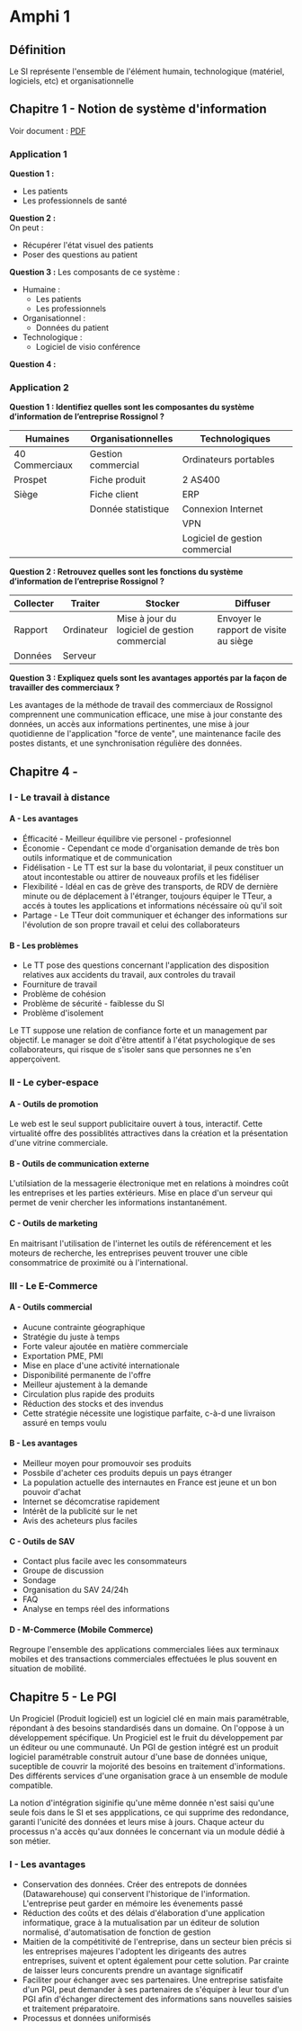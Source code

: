 # Amphi 1

## Définition

Le SI représente l'ensemble de l'élément humain, technologique
(matériel, logiciels, etc) et organisationnelle

## Chapitre 1 - Notion de système d'information

Voir document :
[PDF](CHAPITRE_1_NOTION_DE_SI_APPLICATIONS.pdf)

### Application 1

**Question 1 :**

* Les patients
* Les professionnels de santé

**Question 2 :**  
On peut :

* Récupérer l'état visuel des patients
* Poser des questions au patient

**Question 3 :**
Les composants de ce système :

* Humaine :
    * Les patients
    * Les professionnels
* Organisationnel :
    * Données du patient
* Technologique :
    * Logiciel de visio conférence

**Question 4 :**

### Application 2

**Question 1 :  Identifiez quelles sont les composantes du système d’information de l’entreprise Rossignol ?**

| Humaines       | Organisationnelles | Technologiques                 |
|----------------|--------------------|--------------------------------|
| 40 Commerciaux | Gestion commercial | Ordinateurs portables          |
| Prospet        | Fiche produit      | 2 AS400                        |
| Siège          | Fiche client       | ERP                            |
|                | Donnée statistique | Connexion Internet             |
|                |                    | VPN                            |
|                |                    | Logiciel de gestion commercial |

**Question 2 : Retrouvez quelles sont les fonctions du système d’information de l’entreprise Rossignol ?**

| Collecter | Traiter    | Stocker                                       | Diffuser                              |
|-----------|------------|-----------------------------------------------|---------------------------------------|
| Rapport   | Ordinateur | Mise à jour du logiciel de gestion commercial | Envoyer le rapport de visite au siège |
| Données   | Serveur    |                                               |                                       |

**Question 3 : Expliquez quels sont les avantages apportés par la façon de travailler des commerciaux ?**

Les avantages de la méthode de travail des commerciaux de Rossignol comprennent une communication efficace, une mise à
jour constante des données, un accès aux informations pertinentes, une mise à jour quotidienne de l'application
"force de vente", une maintenance facile des postes distants, et une synchronisation régulière des données.

## Chapitre 4 - 

### I - Le travail à distance

#### A - Les avantages

* Éfficacité - Meilleur équilibre vie personel - profesionnel
* Économie - Cependant ce mode d'organisation demande de très bon outils informatique et de communication
* Fidélisation - Le TT est sur la base du volontariat, il peux constituer un atout incontestable ou attirer de nouveaux profils et les fidéliser
* Flexibilité - Idéal en cas de grève des transports, de RDV de dernière minute ou de déplacement à l'étranger, toujours équiper le TTeur, a accés à toutes les 
applications et informations nécéssaire où qu'il soit
* Partage - Le TTeur doit communiquer et échanger des informations sur l'évolution de son propre travail et celui des collaborateurs

#### B - Les problèmes

* Le TT pose des questions concernant l'application des disposition relatives aux accidents du travail, aux controles du travail
* Fourniture de travail
* Problème de cohésion
* Problème de sécurité - faiblesse du SI
* Problème d'isolement

Le TT suppose une relation de confiance forte et un management par objectif. Le manager se doit d'être attentif à l'état psychologique de ses collaborateurs, qui 
risque de s'isoler sans que personnes ne s'en apperçoivent.

### II - Le cyber-espace

#### A - Outils de promotion

Le web est le seul support publicitaire ouvert à tous, interactif. Cette virtualité offre des possiblités attractives dans la création et la présentation d'une 
vitrine commerciale. 

#### B - Outils de communication externe

L'utilsiation de la messagerie électronique met en relations à moindres coût les entreprises et les parties extérieurs. Mise en place d'un serveur qui permet de 
venir chercher les informations instantanément.

#### C - Outils de marketing

En maitrisant l'utilisation de l'internet les outils de référencement et les moteurs de recherche, les entreprises peuvent trouver une cible consommatrice de 
proximité ou à l'international.


### III - Le E-Commerce

#### A - Outils commercial

* Aucune contrainte géographique
* Stratégie du juste à temps
* Forte valeur ajoutée en matière commerciale
* Exportation PME, PMI
* Mise en place d'une activité internationale
* Disponibilité permanente de l'offre
* Meilleur ajustement à la demande
* Circulation plus rapide des produits
* Réduction des stocks et des invendus
* Cette stratégie nécessite une logistique parfaite, c-à-d une livraison assuré en temps voulu

#### B - Les avantages

* Meilleur moyen pour promouvoir ses produits
* Possbile d'acheter ces produits depuis un pays étranger
* La population actuelle des internautes en France est jeune et un bon pouvoir d'achat
* Internet se décomcratise rapidement
* Intérêt de la publicité sur le net
* Avis des acheteurs plus faciles

#### C - Outils de SAV

* Contact plus facile avec les consommateurs
* Groupe de discussion
* Sondage
* Organisation du SAV 24/24h
* FAQ
* Analyse en temps réel des informations

#### D - M-Commerce (Mobile Commerce)

Regroupe l'ensemble des applications commerciales liées aux terminaux mobiles et des transactions commerciales effectuées le plus souvent en situation de mobilité.

## Chapitre 5 - Le PGI

Un Progiciel (Produit logiciel) est un logiciel clé en main mais paramétrable, répondant à des besoins standardisés dans un domaine. On l'oppose à un développement 
spécifique. Un Progiciel est le fruit du développement par un éditeur ou une communauté. Un PGI de gestion intégré est un produit logiciel paramétrable construit 
autour d'une base de données unique, suceptible de couvrir la mojorité des besoins en traitement d'informations. Des différents services d'une organisation grace à un 
ensemble de module compatible.

La notion d'intégration siginifie qu'une même donnée n'est saisi qu'une seule fois dans le SI et ses appplications, ce qui supprime des redondance, garanti 
l'unicité des données et leurs mise à jours. Chaque acteur du processus n'a accès qu'aux données le concernant via un module dédié à son métier.

### I - Les avantages

* Conservation des données. Créer des entrepots de données (Datawarehouse) qui conservent l'historique de l'information. L'entreprise peut garder en mémoire les 
évenements passé
* Réduction des coûts et des délais d'élaboration d'une application informatique, grace à la mutualisation par un éditeur de solution normalisé, d'automatisation de 
fonction de gestion
* Maitien de la compétitivité de l'entreprise, dans un secteur bien précis si les entreprises majeures l'adoptent les dirigeants des autres entreprises, suivent et 
optent également pour cette solution. Par crainte de laisser leurs concurents prendre un avantage significatif
* Faciliter pour échanger avec ses partenaires. Une entreprise satisfaite d'un PGI, peut demander à ses partenaires de s'équiper à leur tour d'un PGI afin 
d'échanger directement des informations sans nouvelles saisies et traitement préparatoire.
* Processus et données uniformisés
